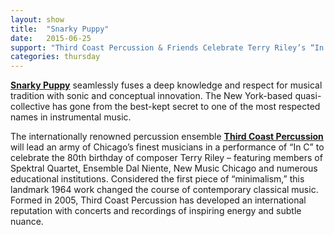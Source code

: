 ```yaml
---
layout: show
title:  "Snarky Puppy"
date:   2015-06-25
support: "Third Coast Percussion & Friends Celebrate Terry Riley’s “In C”"
categories: thursday
---
```


**[Snarky Puppy](http://snarkypuppy.ropeadope.com "Snarky Puppy")** seamlessly fuses a deep knowledge and respect for musical tradition with sonic and conceptual innovation. The New York-based quasi-collective has gone from the best-kept secret to one of the most respected names in instrumental music.

The internationally renowned percussion ensemble **[Third Coast Percussion](thirdcoastpercussion.com "Third Coast Percussion")** will lead an army of Chicago’s finest musicians in a performance of “In C” to celebrate the 80th birthday of composer Terry Riley – featuring members of Spektral Quartet, Ensemble Dal Niente, New Music Chicago and numerous educational institutions. Considered the first piece of “minimalism,” this landmark 1964 work changed the course of contemporary classical music. Formed in 2005, Third Coast Percussion has developed an international reputation with concerts and recordings of inspiring energy and subtle nuance.